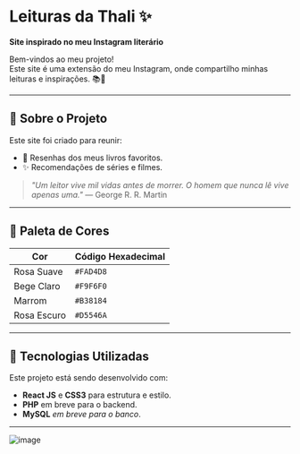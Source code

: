 # Leituras da Thali ✨️  
**Site inspirado no meu Instagram literário**  

Bem-vindos ao meu projeto! </br>
Este site é uma extensão do meu Instagram, onde compartilho minhas leituras e inspirações. 📚💖  

---

## 🌷 Sobre o Projeto  
Este site foi criado para reunir:  
- 📖 Resenhas dos meus livros favoritos.  
- ✨ Recomendações de séries e filmes.  

> *"Um leitor vive mil vidas antes de morrer. O homem que nunca lê vive apenas uma."* — George R. R. Martin

---

## 🎨 Paleta de Cores  

| Cor         | Código Hexadecimal |  
|-------------|---------------------|  
| Rosa Suave  | `#FAD4D8`           |  
| Bege Claro  | `#F9F6F0`           |  
| Marrom      | `#B38184`           |  
| Rosa Escuro | `#D5546A`           |  

---

## 🚀 Tecnologias Utilizadas  
Este projeto está sendo desenvolvido com:  
- **React JS** e **CSS3** para estrutura e estilo.  
- **PHP** em breve para o backend.
- **MySQL** *em breve para o banco*.

---

![image](https://github.com/user-attachments/assets/44314f8a-671c-4ea3-81a5-a8d2ccca0db3)
